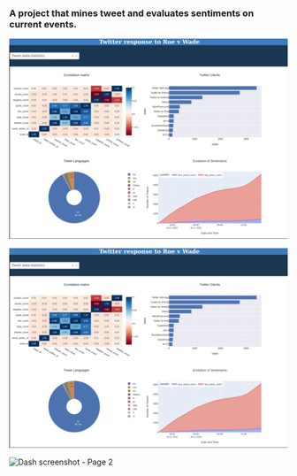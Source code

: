 ### A project that mines tweet and evaluates sentiments on current events.

![Dash screenshot - Page 1](assets/images/twitter-portfolio-ss01.png)

![Dash screenshot - Page 1](assets/images/twitter-portfolio-ss01.png)

![Dash screenshot - Page 2](assets/images/twitter-portfolio-sso1.png)
